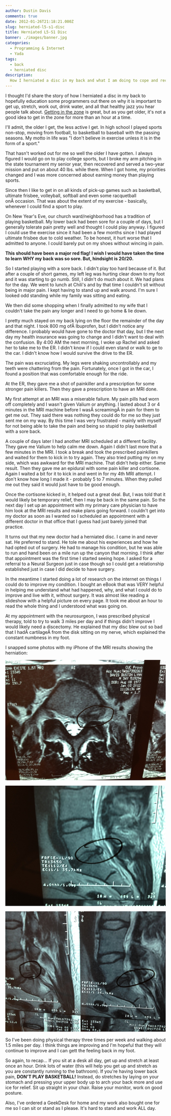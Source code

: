 ```yaml
---
author: Dustin Davis
comments: true
date: 2012-01-26T21:18:21.000Z
slug: herniated-l5-s1-disc
title: Herniated L5-S1 Disc
banner: ./images/banner.jpg
categories:
  - Programming & Internet
  - Yada
tags:
  - back
  - herniated disc
description:
  How I herniated a disc in my back and what I am doing to cope and recover.
---
```


I thought I'd share the story of how I herniated a disc in my back to hopefully
education some programmers out there on why it is important to get up, stretch,
work out, drink water, and all that healthy jazz you hear people talk about.
[Getting in the zone](/blog/how-sports-improves-programmer-focus) is great, but
as you get older, it's not a good idea to get in the zone for more than an hour
at a time.

I'll admit, the older I get, the less active I get. In high school I played
sports non-stop, moving from football, to basketball to baseball with the
passing seasons. My motto in life was "I don't believe in exercise unless it is
in the form of a sport."

That hasn't worked out for me so well the older I have gotten. I always figured
I would go on to play college sports, but I broke my arm pitching in the state
tournament my senior year, then recovered and served a two-year mission and put
on about 40 lbs. while there. When I got home, my priorities changed and I was
more concerned about earning money than playing sports.

Since then I like to get in on all kinds of pick-up games such as basketball,
ultimate frisbee, volleyball, softball and even some racquetball onÂ occasion.
That was about the extent of my exercise - basically, whenever I could find a
sport to play.

On New Year's Eve, our church ward/neighborhood has a tradition of playing
basketball. My lower back had been sore for a couple of days, but I generally
tolerate pain pretty well and thought I could play anyway. I figured I could use
the exercise since it had been a few months since I had played ultimate frisbee
due to cold weather. To be honest, it hurt worse that I admitted to anyone. I
could barely put on my shoes without wincing in pain.

**This should have been a major red flag! I wish I would have taken the time to
learn WHY my back was so sore. But, hindsight is 20/20.**

So I started playing with a sore back. I didn't play too hard because of it. But
after a couple of short games, my left leg was hurting clear down to my foot and
it was starting to go numb. Still, I didn't do much about it. We had plans for
the day. We went to lunch at Chili's and by that time I couldn't sit without
being in major pain. I kept having to stand up and walk around. I'm sure I
looked odd standing while my family was sitting and eating.

We then did some shopping when I finally admitted to my wife that I couldn't
take the pain any longer and I need to go home & lie down.

I pretty much stayed on my back lying on the floor the remainder of the day and
that night. I took 800 mg ofÂ Ibuprofen, but I didn't notice any difference. I
probably would have gone to the doctor that day, but I the next day my health
insurance was going to change and I didn't want to deal with the confusion. By
4:00 AM the next morning, I woke up Rachel and asked her to take me to the ER. I
didn't know if I could even stand or walk to ge to the car. I didn't know how I
would survive the drive to the ER.

The pain was excruciating. My legs were shaking uncontrollably and my teeth were
chattering from the pain. Fortunately, once I got in the car, I found a position
that was comfortable enough for the ride.

At the ER, they gave me a shot of painkiller and a prescription for some
stronger pain killers. Then they gave a prescription to have an MRI done.

My first attempt at an MRI was a miserable failure. My pain pills had worn off
completely and I wasn't given Valium or anything. I lasted about 3 or 4 minutes
in the MRI machine before I wasÂ screamingÂ in pain for them to get me out. They
said there was nothing they could do for me so they just sent me on my way. By
this time I was very frustrated - mainly with myself for not being able to take
the pain and being so stupid to play basketball with a sore back.

A couple of days later I had another MRI scheduled at a different facility. They
gave me Valium to help calm me down. Again I didn't last more that a few minutes
in the MRI. I took a break and took the prescribed painkillers and waited for
them to kick in to try again. They also tried putting my on my side, which was
awkward for the MRI machine. That didn't help either. Same result. Then they
gave me an epidural with some pain killer and cortisone. Again I waited a bit
for it to kick in and went in for my 4th MRI attempt. I don't know how long I
made it - probably 5 to 7 minutes. When they pulled me out they said it would
just have to be good enough.

Once the cortisone kicked in, it helped out a great deal. But, I was told that
it would likely be temporary relief, then I may be back in the same pain. So the
next day I set up an appointment with my primary care physician to have him look
at the MRI results and make plans going forward. I couldn't get into my doctor
as soon as I wanted so I scheduled an appointment with a different doctor in
that office that I guess had just barely joined that practice.

It turns out that my new doctor had a herniated disc. I came in and never sat.
He preferred to stand. He tole me about his experiences and how he had opted out
of surgery. He had to manage his condition, but he was able to run and hand been
on a mile run up the canyon that morning. I think after that appointment was the
first time I started seeing hope. I asked for a referral to a Neural Surgeon
just in case though so I could get a relationship established just in case I did
decide to have surgery.

In the meantime I started doing a lot of research on the internet on things I
could do to improve my condition. I bought an eBook that was VERY helpful in
helping me understand what had happened, why, and what I could do to improve and
live with it, without surgery. It was almost like reading a slideshow with a
helpful picture on every page. It took me about an hour to read the whole thing
and I understood what was going on.

At my appointment with the neurosurgeon, I was prescribed physical therapy, told
to try to walk 3 miles per day and if things didn't improve I would likely need
a discectomy. He explained that my disc blew out so bad that I
hadÂ cartilageÂ from the disk sitting on my nerve, which explained the constant
numbness in my foot.

I snapped some photos with my iPhone of the MRI results showing the herniation:

![1](./images/1.jpg)

![2](./images/2.jpg)

![3](./images/3.jpg)

So I've been doing physical therapy three times per week and walking about 1.5
miles per day. I think things are improving and I'm hopeful that they will
continue to improve and I can gett the feeling back in my foot.

So again, to recap... If you sit at a desk all day, get up and stretch at least
once an hour. Drink lots of water (this will help you get up and stretch as you
are constantly running to the bathroom). If you're having lower back pain,
**DON'T PLAY BASKETBALL!** Instead, do stretches by laying on your stomach and
pressing your upper body up to arch your back more and use ice for relief. Sit
up straight in your chair. Raise your monitor, work on good posture.

Also, I've ordered a GeekDesk for home and my work also bought one for me so I
can sit or stand as I please. It's hard to stand and work ALL day.
